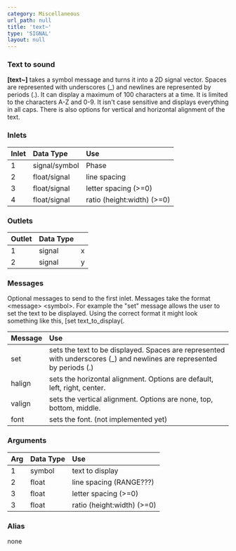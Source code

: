 ```yaml
---
category: Miscellaneous
url_path: null
title: 'text~'
type: 'SIGNAL'
layout: null
---
```


### Text to sound

**[text~]** takes a symbol message and turns it into a 2D signal vector. Spaces are represented with underscores (_) and newlines are represented by periods (.). It can display a maximum of 100 characters at a time. It is limited to the characters A-Z and 0-9. It isn't case sensitive and displays everything in all caps. There is also options for vertical and horizontal alignment of the text.

### Inlets

| Inlet | Data Type     | Use                        |
|:------|:--------------|:---------------------------|
| 1     | signal/symbol | Phase                      |
| 2     | float/signal  | line spacing               |
| 3     | float/signal  | letter spacing (>=0)       |   
| 4     | float/signal  | ratio (height:width) (>=0) |

### Outlets

| Outlet | Data Type |   |
|:-------|:----------|:--|
| 1      | signal    | x |
| 2      | signal    | y |

### Messages

Optional messages to send to the first inlet. Messages take the format \<message\> \<symbol\>. For example the "set" message allows the user to set the text to be displayed. Using the correct format it might look something like this, [set text_to_display(.

| Message           | Use                                                                      |
|:------------------|:-------------------------------------------------------------------------|
| set    | sets the text to be displayed. Spaces are represented with underscores (_) and newlines are represented by periods (.) |
| halign | sets the horizontal alignment. Options are default, left, right, center. |
| valign | sets the vertical alignment. Options are none, top, bottom, middle.      | 
| font   | sets the font. (not implemented yet)                                     |


### Arguments

| Arg | Data Type | Use                        |
|:----|:----------|:---------------------------|
| 1   | symbol    | text to display            |
| 2   | float     | line spacing (RANGE???)    |
| 3   | float     | letter spacing (>=0)       |
| 3   | float     | ratio (height:width) (>=0) |

### Alias 

none
